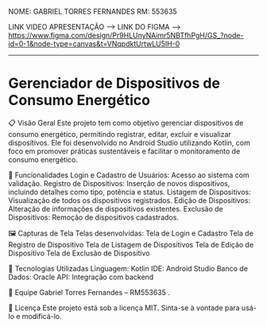 NOME: GABRIEL TORRES FERNANDES
RM: 553635

LINK VIDEO APRESENTAÇÃO --> 
LINK DO FIGMA --> https://www.figma.com/design/Pr9HLUnyNAimr5NBTfhPgH/GS_?node-id=0-1&node-type=canvas&t=VNqpdktUrtwLU5IH-0

------------------------------------------------------------------------------------------------------------------------------

# Gerenciador de Dispositivos de Consumo Energético
📋 Visão Geral
Este projeto tem como objetivo gerenciar dispositivos de consumo energético, permitindo registrar, editar, excluir e visualizar dispositivos. Ele foi desenvolvido no Android Studio utilizando Kotlin, com foco em promover práticas sustentáveis e facilitar o monitoramento de consumo energético.

📱 Funcionalidades
Login e Cadastro de Usuários: Acesso ao sistema com validação.
Registro de Dispositivos: Inserção de novos dispositivos, incluindo detalhes como tipo, potência e status.
Listagem de Dispositivos: Visualização de todos os dispositivos registrados.
Edição de Dispositivos: Alteração de informações de dispositivos existentes.
Exclusão de Dispositivos: Remoção de dispositivos cadastrados.

🖼️ Capturas de Tela
Telas desenvolvidas:
Tela de Login e Cadastro
Tela de Registro de Dispositivo
Tela de Listagem de Dispositivos
Tela de Edição de Dispositivo
Tela de Exclusão de Dispositivo


🚀 Tecnologias Utilizadas
Linguagem: Kotlin
IDE: Android Studio
Banco de Dados: Oracle 
API: Integração com backend 

👥 Equipe
Gabriel Torres Fernandes – RM553635 .

📄 Licença
Este projeto está sob a licença MIT. Sinta-se à vontade para usá-lo e modificá-lo.
